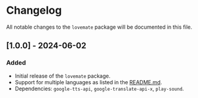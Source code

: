 # Changelog

All notable changes to the `lovemate` package will be documented in this file.

## [1.0.0] - 2024-06-02

### Added

- Initial release of the `lovemate` package.
- Support for multiple languages as listed in the [README.md](README.md).
- Dependencies: `google-tts-api`, `google-translate-api-x`, `play-sound`.
